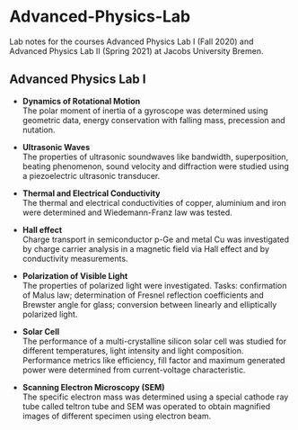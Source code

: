# Advanced-Physics-Lab
Lab notes for the courses Advanced Physics Lab I (Fall 2020) and Advanced Physics Lab II (Spring 2021) at Jacobs University Bremen.

## Advanced Physics Lab I
- <b>Dynamics of Rotational Motion</b><br>
The polar moment of inertia of a gyroscope was determined using geometric data, energy conservation with falling mass, precession and nutation.

- <b>Ultrasonic Waves</b><br>
The properties of ultrasonic soundwaves like bandwidth, superposition, beating phenomenon, sound velocity and diffraction were studied using a piezoelectric ultrasonic transducer.

- <b>Thermal and Electrical Conductivity</b><br>
The thermal and electrical conductivities of copper, aluminium and iron were determined and Wiedemann-Franz law was tested.

- <b>Hall effect</b><br>
Charge transport in semiconductor p-Ge and metal Cu was investigated by charge carrier analysis
in a magnetic field via Hall effect and by conductivity measurements.

- <b>Polarization of Visible Light</b><br>
The properties of polarized light were investigated. Tasks: confirmation of Malus law; determination of Fresnel reflection coefficients and Brewster angle for glass; conversion between linearly and elliptically polarized light.

- <b>Solar Cell</b><br>
The performance of a multi-crystalline silicon solar cell was studied for different temperatures, light intensity and light composition. Performance metrics like efficiency, fill factor and maximum generated power were determined from current-voltage characteristic.

- <b>Scanning Electron Microscopy (SEM)</b><br>
The specific electron mass was determined using a special cathode ray tube called teltron tube and SEM was operated to obtain magnified images of different specimen using electron beam.
